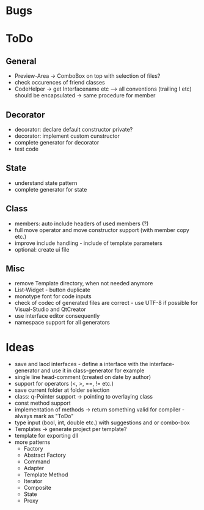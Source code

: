 ﻿# Bugs

# ToDo
## General
* Preview-Area -> ComboBox on top with selection of files?
* check occurences of friend classes
* CodeHelper -> get Interfacename etc --> all conventions (trailing I etc) should be encapsulated -> same procedure for member

## Decorator
* decorator: declare default constructor private?
* decorator: implement custom cunstructor
* complete generator for decorator
* test code

## State
* understand state pattern
* complete generator for state

## Class
* members: auto include headers of used members (?)
* full move operator and move constructor support (with member copy etc.)
* improve include handling - include of template parameters
* optional: create ui file

## Misc
* remove Template directory, when not needed anymore
* List-Widget - button duplicate
* monotype font for code inputs
* check of codec of generated files are correct - use UTF-8 if possible for Visual-Studio and QtCreator
* use interface editor consequently
* namespace support for all generators

# Ideas
* save and laod interfaces - define a interface with the interface-generator and use it in class-generator for example
* single line head-comment (created on date by author)
* support for operators (<, >, ==, != etc.)
* save current folder at folder selection
* class: q-Pointer support -> pointing to overlaying class
* const method support
* implementation of  methods -> return something valid for compiler - always mark as "ToDo"
* type input (bool, int, double etc.) with suggestions and or combo-box
* Templates -> generate project per template?
* template for exporting dll
* more patterns
  * Factory
  * Abstract Factory
  * Command
  * Adapter
  * Template Method
  * Iterator
  * Composite
  * State
  * Proxy
